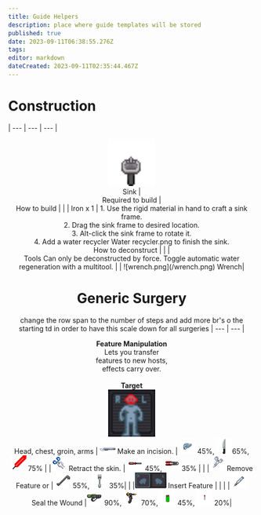 ```yaml
---
title: Guide Helpers
description: place where guide templates will be stored
published: true
date: 2023-09-11T06:38:55.276Z
tags: 
editor: markdown
dateCreated: 2023-09-11T02:35:44.467Z
---
```


# Construction
   | --- | --- | --- |
  <td rowspan=2 width = 300px height=150px> <center> <img src ="/sink.png" width = 96 height = 96> <br>Sink | <center> Required to build | <center> How to build |
    | | Iron x 1 | 1. Use the rigid material in hand to craft a sink frame. <br> 2. Drag the sink frame to desired location. <br> 3. Alt-click the sink frame to rotate it. <br>4. Add a water recycler Water recycler.png to finish the sink.
   <td colspan=3> <center> How to deconstruct |
     | | <center> Tools <td rowspan = 2 colspan=2> Can only be deconstructed by force. Toggle automatic water regeneration with a multitool. 
     | | ![wrench.png](/wrench.png) Wrench|
     

# Generic Surgery
change the row span to the number of steps and add more br's o the starting td in order to have this scale down for all surgeries
| --- | --- |
	<td colspan=2 rowspan=5> <center> **Feature Manipulation** <br>Lets you transfer<br>features to new hosts,<br>effects carry over.<br><br>  **Target** <br><img src="/minified-icons/surgery/hud-target.gif" width = 96 height = 96> <br>Head, chest, groin, arms | ![](/minified-icons/surgery/scalpel.png) Make an incision. | ![](/minified-icons/surgery/shard.png) 45%, ![](/minified-icons/surgery/knife.png)65%, ![](/minified-icons/surgery/sword.gif) 75%
    | |![](/minified-icons/surgery/retractor.png) Retract the skin. | ![screwdriver_tool.png](/minified-icons/surgery/screwdriver_tool.png) 45%, ![wirecutters.png](/minified-icons/surgery/wirecutters.png) 35% |
    | |![](/minified-icons/surgery/hemostat.png) Remove Feature or | ![crowbar.png](/minified-icons/surgery/crowbar.png) 55%, ![fork.png](/minified-icons/surgery/fork.png) 35%|
    | |![](/minified-icons/surgery/hud-hands.gif) Insert Feature | |
    | | ![](/minified-icons/surgery/cautery.png) Seal the Wound |![laser_gun.png](/minified-icons/surgery/laser_gun.png) 90%, ![welder.png](/minified-icons/surgery/welder.png) 70%, ![lighter.png](/minified-icons/surgery/lighter.png) 45%, ![match.png](/minified-icons/surgery/match.png) 20%|
   